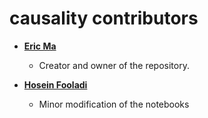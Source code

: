 causality contributors
=============================

* **[Eric Ma](https://github.com/ericmjl)**

	* Creator and owner of the repository.

* **[Hosein Fooladi](https://github.com/HFooladi)**

	* Minor modification of the notebooks
